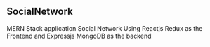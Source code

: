 ## SocialNetwork
MERN Stack application Social Network Using Reactjs Redux as the Frontend and Expressjs MongoDB as the backend 





